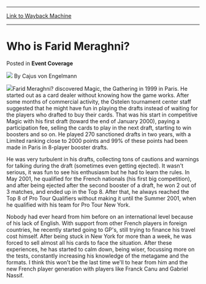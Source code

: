 
---
[Link to Wayback Machine](https://web.archive.org/web/20201125013300/https://magic.wizards.com/en/articles/archive/event-coverage/who-farid-meraghni-2000-01-01)

[_metadata_:author]:- "Cajus von Engelmann"
[_metadata_:description]:- "Farid Meraghni? discovered Magic, the Gathering in 1999 in Paris. He started out as a card dealer without knowing how the game works. After some months of commercial activity, the Ostelen tournament center staff suggested that he might have fun in playing the drafts instead of waiting for the players who drafted to buy their cards."
[_metadata_:generator]:- "Drupal 7 (http://drupal.org)"
[_metadata_:node]:- "823276"
[_metadata_:publish_date]:- "2000-01-01"
[_metadata_:source]:- "div-main-content"
[_metadata_:title]:- "Who is Farid Meraghni?"
[_metadata_:wayback_capture_timestamp]:- "2020-11-25 01:33:00"
[_metadata_:wayback_raw_url]:- "https://web.archive.org/web/20201125013300id_/https://magic.wizards.com/en/articles/archive/event-coverage/who-farid-meraghni-2000-01-01"
[_metadata_:wayback_url]:- "https://magic.wizards.com/en/articles/archive/event-coverage/who-farid-meraghni-2000-01-01"
---


Who is Farid Meraghni?
======================



 Posted in **Event Coverage**







![](https://media.magic.wizards.com/styles/auth_small/public/generic-avatar-150_743.png)
By Cajus von Engelmann











![](https://media.magic.wizards.com/image_legacy_migration/sideboard/images/ptsd02/a520.jpg)Farid Meraghni? discovered Magic, the Gathering in 1999 in Paris. He started out as a card dealer without knowing how the game works. After some months of commercial activity, the Ostelen tournament center staff suggested that he might have fun in playing the drafts instead of waiting for the players who drafted to buy their cards. That was his start in competitive Magic with his first draft (toward the end of January 2000), paying a participation fee, selling the cards to play in the next draft, starting to win boosters and so on. He played 270 sanctioned drafts in two years, with a Limited ranking close to 2000 points and 99% of these points had been made in Paris in 8-player booster drafts.


He was very turbulent in his drafts, collecting tons of cautions and warnings for talking during the draft (sometimes even getting ejected). It wasn't serious, it was fun to see his enthusiasm but he had to learn the rules. In May 2001, he qualified for the French nationals (his first big competition), and after being ejected after the second booster of a draft, he won 2 out of 3 matches, and ended up in the Top 8. After that, he always reached the Top 8 of Pro Tour Qualifiers without making it until the Summer 2001, when he qualified with his team for Pro Tour New York.


Nobody had ever heard from him before on an international level because of his lack of English. With support from other French players in foreign countries, he recently started going to GP's, still trying to finance his travel cost himself. After being stuck in New York for more than a week, he was forced to sell almost all his cards to face the situation. After these experiences, he has started to calm down, being wiser, focussing more on the tests, constantly increasing his knowledge of the metagame and the formats. I think this won't be the last time we'll to hear from him and the new French player generation with players like Franck Canu and Gabriel Nassif.







